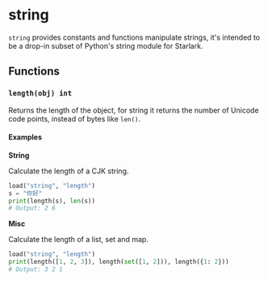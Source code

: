 # string

`string` provides constants and functions manipulate strings, it's intended to be a drop-in subset of Python's string module for Starlark.

## Functions

### `length(obj) int`

Returns the length of the object, for string it returns the number of Unicode code points, instead of bytes like `len()`.

#### Examples

**String**

Calculate the length of a CJK string.

```python
load("string", "length")
s = "你好"
print(length(s), len(s))
# Output: 2 6
```

**Misc**

Calculate the length of a list, set and map.

```python
load("string", "length")
print(length([1, 2, 3]), length(set([1, 2])), length({1: 2}))
# Output: 3 2 1
```
